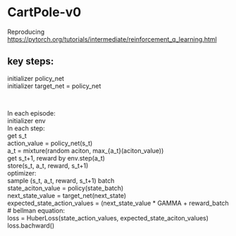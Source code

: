 # CartPole-v0
Reproducing https://pytorch.org/tutorials/intermediate/reinforcement_q_learning.html

## key steps:

initializer policy_net  
initializer target_net = policy_net  

<br/>

In each episode:  
    initializer env  
    In each step:  
    get s_t  
    action_value = policy_net(s_t)  
    a_t = mixture(random aciton, max_{a_t}(aciton_value))  
    get s_t+1, reward by env.step(a_t)  
    store(s_t, a_t, reward, s_t+1)  
    optimizer:  
        sample (s_t, a_t, reward, s_t+1) batch  
        state_aciton_value = policy(state_batch)  
        next_state_value = target_net(next_state)  
        expected_state_action_values = (next_state_value * GAMMA + reward_batch  
        # bellman equation:  
        loss = HuberLoss(state_action_values, expected_state_aciton_values)  
        loss.bachward()  
